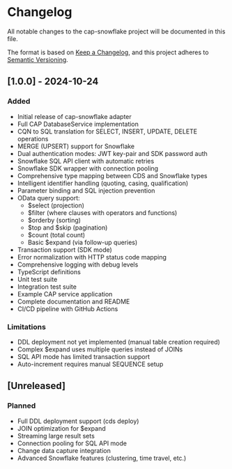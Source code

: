 # Changelog

All notable changes to the cap-snowflake project will be documented in this file.

The format is based on [Keep a Changelog](https://keepachangelog.com/en/1.0.0/),
and this project adheres to [Semantic Versioning](https://semver.org/spec/v2.0.0.html).

## [1.0.0] - 2024-10-24

### Added
- Initial release of cap-snowflake adapter
- Full CAP DatabaseService implementation
- CQN to SQL translation for SELECT, INSERT, UPDATE, DELETE operations
- MERGE (UPSERT) support for Snowflake
- Dual authentication modes: JWT key-pair and SDK password auth
- Snowflake SQL API client with automatic retries
- Snowflake SDK wrapper with connection pooling
- Comprehensive type mapping between CDS and Snowflake types
- Intelligent identifier handling (quoting, casing, qualification)
- Parameter binding and SQL injection prevention
- OData query support:
  - $select (projection)
  - $filter (where clauses with operators and functions)
  - $orderby (sorting)
  - $top and $skip (pagination)
  - $count (total count)
  - Basic $expand (via follow-up queries)
- Transaction support (SDK mode)
- Error normalization with HTTP status code mapping
- Comprehensive logging with debug levels
- TypeScript definitions
- Unit test suite
- Integration test suite
- Example CAP service application
- Complete documentation and README
- CI/CD pipeline with GitHub Actions

### Limitations
- DDL deployment not yet implemented (manual table creation required)
- Complex $expand uses multiple queries instead of JOINs
- SQL API mode has limited transaction support
- Auto-increment requires manual SEQUENCE setup

## [Unreleased]

### Planned
- Full DDL deployment support (cds deploy)
- JOIN optimization for $expand
- Streaming large result sets
- Connection pooling for SQL API mode
- Change data capture integration
- Advanced Snowflake features (clustering, time travel, etc.)

